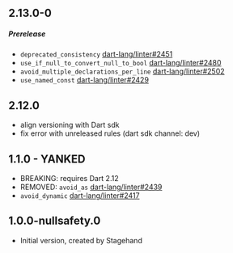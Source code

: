 ## 2.13.0-0

##### Prerelease

- `deprecated_consistency` [dart-lang/linter#2451][]
- `use_if_null_to_convert_null_to_bool` [dart-lang/linter#2480][]
- `avoid_multiple_declarations_per_line` [dart-lang/linter#2502][]
- `use_named_const` [dart-lang/linter#2429][]

## 2.12.0

- align versioning with Dart sdk
- fix error with unreleased rules (dart sdk channel: dev)

## 1.1.0 - YANKED

- BREAKING: requires Dart 2.12
- REMOVED: `avoid_as` [dart-lang/linter#2439][]
- `avoid_dynamic` [dart-lang/linter#2417][]

## 1.0.0-nullsafety.0

- Initial version, created by Stagehand

[dart-lang/linter#2417]: https://github.com/dart-lang/linter/pull/2417
[dart-lang/linter#2429]: https://github.com/dart-lang/linter/pull/2429
[dart-lang/linter#2439]: https://github.com/dart-lang/linter/pull/2439
[dart-lang/linter#2451]: https://github.com/dart-lang/linter/pull/2451
[dart-lang/linter#2480]: https://github.com/dart-lang/linter/pull/2480
[dart-lang/linter#2502]: https://github.com/dart-lang/linter/pull/2502
